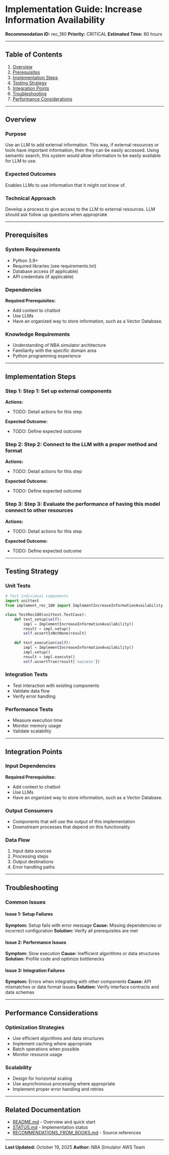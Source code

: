 # Implementation Guide: Increase Information Availability

**Recommendation ID:** rec_180
**Priority:** CRITICAL
**Estimated Time:** 80 hours

---

## Table of Contents

1. [Overview](#overview)
2. [Prerequisites](#prerequisites)
3. [Implementation Steps](#implementation-steps)
4. [Testing Strategy](#testing-strategy)
5. [Integration Points](#integration-points)
6. [Troubleshooting](#troubleshooting)
7. [Performance Considerations](#performance-considerations)

---

## Overview

### Purpose

Use an LLM to add external information. This way, if external resources or tools have important information, then they can be easily accessed. Using semantic search, this system would allow information to be easily available for LLM to use.

### Expected Outcomes

Enables LLMs to use information that it might not know of.

### Technical Approach

Develop a process to give access to the LLM to external resources. LLM should ask follow up questions when appropriate

---

## Prerequisites

### System Requirements

- Python 3.9+
- Required libraries (see requirements.txt)
- Database access (if applicable)
- API credentials (if applicable)

### Dependencies

**Required Prerequisites:**

- Add context to chatbot
- Use LLMs
- Have an organized way to store information, such as a Vector Database.


### Knowledge Requirements

- Understanding of NBA simulator architecture
- Familiarity with the specific domain area
- Python programming experience

---

## Implementation Steps

### Step 1: Step 1: Set up external components

**Actions:**
- TODO: Detail actions for this step

**Expected Outcome:**
- TODO: Define expected outcome

### Step 2: Step 2: Connect to the LLM with a proper method and format

**Actions:**
- TODO: Detail actions for this step

**Expected Outcome:**
- TODO: Define expected outcome

### Step 3: Step 3: Evaluate the performance of having this model connect to other resources

**Actions:**
- TODO: Detail actions for this step

**Expected Outcome:**
- TODO: Define expected outcome



---

## Testing Strategy

### Unit Tests

```python
# Test individual components
import unittest
from implement_rec_180 import ImplementIncreaseInformationAvailability

class TestRec180(unittest.TestCase):
    def test_setup(self):
        impl = ImplementIncreaseInformationAvailability()
        result = impl.setup()
        self.assertIsNotNone(result)
    
    def test_execution(self):
        impl = ImplementIncreaseInformationAvailability()
        impl.setup()
        result = impl.execute()
        self.assertTrue(result['success'])
```

### Integration Tests

- Test interaction with existing components
- Validate data flow
- Verify error handling

### Performance Tests

- Measure execution time
- Monitor memory usage
- Validate scalability

---

## Integration Points

### Input Dependencies

**Required Prerequisites:**

- Add context to chatbot
- Use LLMs
- Have an organized way to store information, such as a Vector Database.


### Output Consumers

- Components that will use the output of this implementation
- Downstream processes that depend on this functionality

### Data Flow

1. Input data sources
2. Processing steps
3. Output destinations
4. Error handling paths

---

## Troubleshooting

### Common Issues

#### Issue 1: Setup Failures

**Symptom:** Setup fails with error message
**Cause:** Missing dependencies or incorrect configuration
**Solution:** Verify all prerequisites are met

#### Issue 2: Performance Issues

**Symptom:** Slow execution
**Cause:** Inefficient algorithms or data structures
**Solution:** Profile code and optimize bottlenecks

#### Issue 3: Integration Failures

**Symptom:** Errors when integrating with other components
**Cause:** API mismatches or data format issues
**Solution:** Verify interface contracts and data schemas

---

## Performance Considerations

### Optimization Strategies

- Use efficient algorithms and data structures
- Implement caching where appropriate
- Batch operations when possible
- Monitor resource usage

### Scalability

- Design for horizontal scaling
- Use asynchronous processing where appropriate
- Implement proper error handling and retries

---

## Related Documentation

- [README.md](README.md) - Overview and quick start
- [STATUS.md](STATUS.md) - Implementation status
- [RECOMMENDATIONS_FROM_BOOKS.md](RECOMMENDATIONS_FROM_BOOKS.md) - Source references

---

**Last Updated:** October 19, 2025
**Author:** NBA Simulator AWS Team
